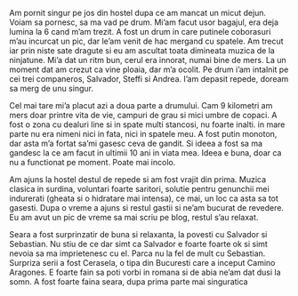 Am pornit singur pe jos din hostel dupa ce am mancat un micut dejun. Voiam sa pornesc, sa ma vad pe drum. Mi’am facut usor bagajul, era deja lumina la 6 cand m’am trezit. A fost un drum in care putinele coborasuri m’au incurcat un pic, dar le’am venit de hac mergand cu spatele. Am trecut iar prin niste sate dragute si eu am ascultat toata dimineata muzica de la ninjatune. Mi’a dat un ritm bun, cerul era innorat, numai bine de mers. La un moment dat am crezut ca vine ploaia, dar m’a ocolit. Pe drum i’am intalnit pe cei trei companeros, Salvador, Steffi si Andrea. I’am depasit repede, doream sa merg de unu singur.

Cel mai tare mi’a placut azi a doua parte a drumului. Cam 9 kilometri am mers doar printre vita de vie, campuri de grau si mici umbre de copaci. A fost o zona cu dealuri line si in spate multi stancosi, nu foarte inalti. in mare parte nu era nimeni nici in fata, nici in spatele meu. A fost putin monoton, dar asta m’a fortat sa’mi gasesc ceva de gandit. Si ideea a fost sa ma gandesc la ce am facut in ultimii 10 ani in viata mea. Ideea e buna, doar ca nu a functionat pe moment. Poate mai incolo.

Am ajuns la hostel destul de repede si am fost vrajit din prima. Muzica clasica in surdina, voluntari foarte saritori, solutie pentru genunchii mei indurerati (gheata si o hidratare mai intensa), ce mai, un loc ca asta sa tot gasesti. Dupa o vreme a ajuns si restul gastii si ne’am bucurat de revedere. Eu am avut un pic de vreme sa mai scriu pe blog, restul s’au relaxat.

Seara a fost surprinzatir de buna si relaxanta, la povesti cu Salvador si Sebastian. Nu stiu de ce dar simt ca Salvador e foarte foarte ok si simt nevoia sa ma imprietenesc cu el. Parca nu la fel de mult cu Sebastian. Surpriza serii a fost Cerasela, o tipa din Bucuresti care a inceput Camino Aragones. E foarte fain sa poti vorbi in romana si de abia ne’am dat dusi la somn. A fost foarte faina seara, dupa prima parte mai singuratica
